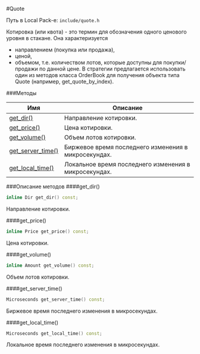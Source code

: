 #Quote

Путь в Local Pack-е: `include/quote.h`

Котировка (или квота) - это термин для обозначения одного ценового уровня в стакане.
Она характеризуется
- направлением (покупка или продажа),
- ценой,
- объемом, т.е. количеством лотов, которые доступны для покупки/продажи по данной цене.
В стратегии предлагается использовать один из методов класса OrderBook для получения
объекта типа Quote (например, get_quote_by_index).

###Методы

|Имя| Описание|
|------------------|--------------------|
|[get_dir()](#get_dir)|Направление котировки.|
|[get_price()](#get_price)|Цена котировки.|
|[get_volume()](#get_volume)|Объем лотов котировки.|
|[get_server_time()](#get_server_time)|Биржевое время последнего изменения в микросекундах.|
|[get_local_time()](#get_local_time)|Локальное время последнего изменения в микросекундах.|

###Описание методов
<a id="get_dir"></a>
####get_dir()
```c++
inline Dir get_dir() const;
```
Направление котировки.

<a id="get_price"></a>
####get_price()
```c++
inline Price get_price() const;
```
Цена котировки.

<a id="get_volume"></a>
####get_volume()
```c++
inline Amount get_volume() const;
```
Объем лотов котировки.

<a id="get_server_time"></a>
####get_server_time()
```c++
Microseconds get_server_time() const;
```
Биржевое время последнего изменения в микросекундах.

<a id="get_local_time"></a>
####get_local_time()
```c++
Microseconds get_local_time() const;
```
Локальное время последнего изменения в микросекундах.
